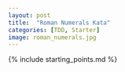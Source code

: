 ```yaml
---
layout: post
title:  "Roman Numerals Kata"
categories: [TDD, Starter]
image: roman_numerals.jpg
---
```


{% include starting_points.md %}
